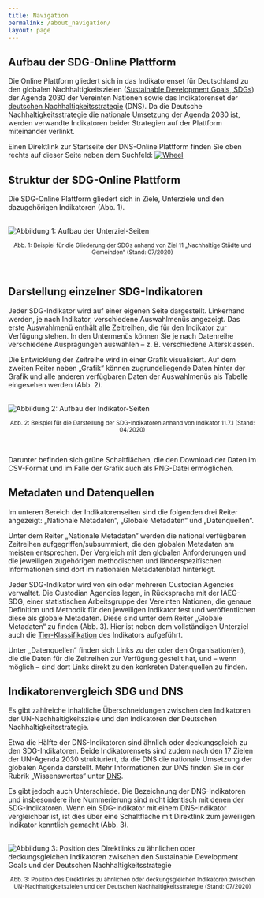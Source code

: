 ```yaml
---
title: Navigation
permalink: /about_navigation/
layout: page
---
```


## Aufbau der SDG-Online Plattform

Die Online Plattform gliedert sich in das Indikatorenset für Deutschland zu den globalen Nachhaltigkeitszielen ([Sustainable Development Goals, SDGs](https://www.un.org/sustainabledevelopment/sustainable-development-goals/)) der Agenda 2030 der Vereinten Nationen sowie das Indikatorenset der [deutschen Nachhaltigkeitsstrategie](https://www.bundesregierung.de/breg-de/themen/nachhaltigkeitspolitik/eine-strategie-begleitet-uns/die-deutsche-nachhaltigkeitsstrategie) (DNS). Da die Deutsche Nachhaltigkeitsstrategie die nationale Umsetzung der Agenda 2030 ist, werden verwandte Indikatoren beider Strategien auf der Plattform miteinander verlinkt.

Einen Direktlink zur Startseite der DNS-Online Plattform finden Sie oben rechts auf dieser Seite neben dem Suchfeld: [<img src="https://g205sdgs.github.io/sdg-indicators/assets/img/about/DNS Wheel.png" alt="Wheel">](https://sustainabledevelopment-deutschland.github.io)

## Struktur der SDG-Online Plattform

Die SDG-Online Plattform gliedert sich in Ziele, Unterziele und den dazugehörigen Indikatoren (Abb. 1).

<br>
<img src="https://g205SDGs.github.io/sdg-indicators/assets/img/about/target_page.PNG" alt="Abbildung 1: Aufbau der Unterziel-Seiten" class="responsiveImg">

<p style="text-align:center">
<small> Abb. 1: Beispiel für die Gliederung der SDGs anhand von Ziel 11 „Nachhaltige Städte und Gemeinden“ (Stand: 07/2020)</small>
</p>
<br>

## Darstellung einzelner SDG-Indikatoren

Jeder SDG-Indikator wird auf einer eigenen Seite dargestellt. Linkerhand werden, je nach Indikator, verschiedene Auswahlmenüs angezeigt. Das erste Auswahlmenü enthält alle Zeitreihen, die für den Indikator zur Verfügung stehen. In den Untermenüs können Sie je nach Datenreihe verschiedene Ausprägungen auswählen – z. B. verschiedene Altersklassen.

Die Entwicklung der Zeitreihe wird in einer Grafik visualisiert. Auf dem zweiten Reiter neben „Grafik“ können zugrundeliegende Daten hinter der Grafik und alle anderen verfügbaren Daten der Auswahlmenüs als Tabelle eingesehen werden (Abb. 2).

<br>
<img src="https://g205SDGs.github.io/sdg-indicators/assets/img/about/indicator_page.PNG" alt="Abbildung 2: Aufbau der Indikator-Seiten" class="responsiveImg">

<p style="text-align:center">
<small> Abb. 2: Beispiel für die Darstellung der SDG-Indikatoren anhand von Indikator 11.7.1 (Stand: 04/2020)</small>
</p>
<br>

Darunter befinden sich grüne Schaltflächen, die den Download der Daten im CSV-Format und im Falle der Grafik auch als PNG-Datei ermöglichen.

## Metadaten und Datenquellen

Im unteren Bereich der Indikatorenseiten sind die folgenden drei Reiter angezeigt: „Nationale Metadaten“, „Globale Metadaten“ und „Datenquellen“.

Unter dem Reiter „Nationale Metadaten“ werden die national verfügbaren Zeitreihen aufgegriffen/subsummiert, die den globalen Metadaten am meisten entsprechen. Der Vergleich mit den globalen Anforderungen und die jeweiligen zugehörigen methodischen und länderspezifischen Informationen sind dort im nationalen Metadatenblatt hinterlegt.

Jeder SDG-Indikator wird von ein oder mehreren Custodian Agencies verwaltet. Die Custodian Agencies legen, in Rücksprache mit der IAEG-SDG, einer statistischen Arbeitsgruppe der Vereinten Nationen, die genaue Definition und Methodik für den jeweiligen Indikator fest und veröffentlichen diese als globale Metadaten. Diese sind unter dem Reiter „Globale Metadaten“ zu finden (Abb. 3). Hier ist neben dem vollständigen Unterziel auch die [Tier-Klassifikation](https://unstats.un.org/sdgs/iaeg-sdgs/tier-classification/) des Indikators aufgeführt.

Unter „Datenquellen“ finden sich Links zu der oder den Organisation(en), die die Daten für die Zeitreihen zur Verfügung gestellt hat, und – wenn möglich – sind dort Links direkt zu den konkreten Datenquellen zu finden.

## Indikatorenvergleich SDG und DNS

Es gibt zahlreiche inhaltliche Überschneidungen zwischen den Indikatoren der UN-Nachhaltigkeitsziele und den Indikatoren der Deutschen Nachhaltigkeitsstrategie.

Etwa die Hälfte der DNS-Indikatoren sind ähnlich oder deckungsgleich zu den SDG-Indikatoren. Beide Indikatorensets sind zudem nach den 17 Zielen der UN-Agenda 2030 strukturiert, da die DNS die nationale Umsetzung der globalen Agenda darstellt. Mehr Informationen zur DNS finden Sie in der Rubrik „Wissenswertes“ unter [DNS](https://sustainabledevelopment-deutschland.github.io/facts_dns).

Es gibt jedoch auch Unterschiede. Die Bezeichnung der DNS-Indikatoren und insbesondere ihre Nummerierung sind nicht identisch mit denen der SDG-Indikatoren. Wenn ein SDG-Indikator mit einem DNS-Indikator vergleichbar ist, ist dies über eine Schaltfläche mit Direktlink zum jeweiligen Indikator kenntlich gemacht (Abb. 3).

<br>
<img src="https://g205SDGs.github.io/sdg-indicators/assets/img/about/navigation_dns.PNG" alt="Abbildung 3: Position des Direktlinks zu ähnlichen oder deckungsgleichen Indikatoren zwischen den Sustainable Development Goals und der Deutschen Nachhaltigkeitsstrategie" class="responsiveImg">

<p style="text-align:center">
<small> Abb. 3: Position des Direktlinks zu ähnlichen oder deckungsgleichen Indikatoren zwischen UN-Nachhaltigkeitszielen und der Deutschen Nachhaltigkeitsstrategie (Stand: 07/2020)</small>
</p>
<br>
